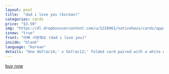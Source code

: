 ```yaml
---
layout: post
title:  "dad i love you (korean)"
categories: cards
price: "$3.50"
img: "https://dl.dropboxusercontent.com/u/1228961/nativehaus/cards/appa-thumbnail.jpg"
isnew: "true"
front: "아빠 사랑해요 (dad i love you)"
inside: "blank"
language: "korean"
details: "One 4&frac14;″ x 5&frac12;″ folded card paired with a white envelope."
---
```


<a href="https://gum.co/mllYm" class="button button--green">buy now</a> <script type="text/javascript" src="https://gumroad.com/js/gumroad.js"></script>
